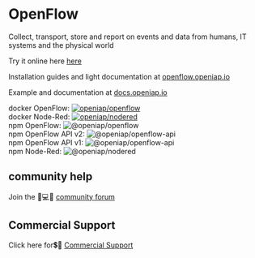 # OpenFlow
Collect, transport, store and report on events and data from humans, IT systems and the physical world

Try it online here [here](https://app.openiap.io/)

Installation guides and light documentation at [openflow.openiap.io](https://openflow.openiap.io/) 

Example and documentation at [docs.openiap.io](https://docs.openiap.io)

docker OpenFlow: [![openiap/openflow](https://img.shields.io/docker/pulls/openiap/openflow?style=social)](https://hub.docker.com/r/openiap/openflow)\
docker Node-Red: [![openiap/nodered](https://img.shields.io/docker/pulls/openiap/nodered?style=social)](https://hub.docker.com/r/openiap/nodered)\
npm OpenFlow: ![@openiap/openflow](https://badges.weareopensource.me:/npm/dt/@openiap/openflow?style=social)\
npm OpenFlow API v2: ![@openiap/openflow-api](https://badges.weareopensource.me:/npm/dt/@openiap/nodeapi?style=social)\
npm OpenFlow API v1: ![@openiap/openflow-api](https://badges.weareopensource.me:/npm/dt/@openiap/openflow-api?style=social)\
npm Node-Red: ![@openiap/nodered](https://badges.weareopensource.me:/npm/dt/@openiap/nodered?style=social)

## **community help**
Join the 🤷💻🤦 [community forum](https://discourse.openiap.io/)

## **Commercial Support**
Click here for💲🤷 [Commercial Support](https://openiap.io/)
